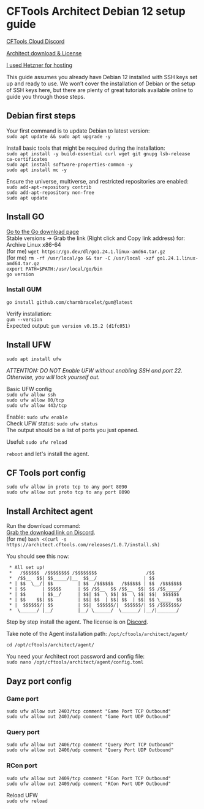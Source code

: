 # CFTools Architect Debian 12 setup guide

[CFTools Cloud Discord](https://discord.com/invite/k7Zdw6cXSH)

[Architect download & License](https://discord.com/channels/373098389174484992/1312066884467953775)

[I used Hetzner for hosting](https://www.hetzner.com/)

This guide assumes you already have Debian 12 installed
with SSH keys set up and ready to use. We won’t cover
the installation of Debian or the setup of SSH keys here,
but there are plenty of great tutorials available online
to guide you through those steps.


## Debian first steps

Your first command is to update Debian to latest version:\
`sudo apt update && sudo apt upgrade -y`

Install basic tools that might be required during the installation:\
`sudo apt install -y build-essential curl wget git gnupg lsb-release ca-certificates`\
`sudo apt install software-properties-common -y`\
`sudo apt install mc -y`

Ensure the universe, multiverse, and restricted repositories are enabled:\
`sudo add-apt-repository contrib`\
`sudo add-apt-repository non-free`\
`sudo apt update`

## Install GO
[Go to the Go download page](https://go.dev/dl/) \
Stable versions -> Grab the link (Right click and Copy link address) for: Archive	Linux	x86-64\
(for me) `wget https://go.dev/dl/go1.24.1.linux-amd64.tar.gz`\
(for me) `rm -rf /usr/local/go && tar -C /usr/local -xzf go1.24.1.linux-amd64.tar.gz`\
`export PATH=$PATH:/usr/local/go/bin`\
`go version`

### Install GUM
`go install github.com/charmbracelet/gum@latest`

Verify installation:\
`gum --version`\
Expected output: `gum version v0.15.2 (d1fc051)`

## Install UFW
`sudo apt install ufw`

_ATTENTION: DO NOT Enable UFW without enabling SSH and port 22.\
Otherwise, you will lock yourself out._

Basic UFW config\
`sudo ufw allow ssh`\
`sudo ufw allow 80/tcp`\
`sudo ufw allow 443/tcp`

Enable: `sudo ufw enable`\
Check UFW status: `sudo ufw status`\
The output should be a list of ports you just opened. 

Useful: `sudo ufw reload`

`reboot` and let's install the agent.


## CF Tools port config
`sudo ufw allow in proto tcp to any port 8090`\
`sudo ufw allow out proto tcp to any port 8090`


## Install Architect agent

Run the download command:\
[Grab the download link on Discord](https://discord.com/channels/373098389174484992/1312066884467953775/1316064473097699419).\
(for me) `bash <(curl -s https://architect.cftools.com/releases/1.0.7/install.sh)`

You should see this now:
```
 * All set up!
 *   /$$$$$$  /$$$$$$$$ /$$$$$$$$                  /$$
 *  /$$__  $$| $$_____/|__  $$__/                 | $$
 * | $$  \__/| $$         | $$  /$$$$$$   /$$$$$$ | $$  /$$$$$$$
 * | $$      | $$$$$      | $$ /$$__  $$ /$$__  $$| $$ /$$_____/
 * | $$      | $$__/      | $$| $$  \ $$| $$  \ $$| $$|  $$$$$$
 * | $$    $$| $$         | $$| $$  | $$| $$  | $$| $$ \____  $$
 * |  $$$$$$/| $$         | $$|  $$$$$$/|  $$$$$$/| $$ /$$$$$$$/
 *  \______/ |__/         |__/ \______/  \______/ |__/|_______/
```

Step by step install the agent. The license is on [Discord](https://discord.com/channels/373098389174484992/1312066884467953775/1316064473097699419).

Take note of the Agent installation path: `/opt/cftools/architect/agent/`

`cd /opt/cftools/architect/agent/`

You need your Architect root password and config file:\
`sudo nano /opt/cftools/architect/agent/config.toml`


## Dayz port config

### Game port
`sudo ufw allow out 2403/tcp comment "Game Port TCP Outbound"`\
`sudo ufw allow out 2403/udp comment "Game Port UDP Outbound"`

### Query port
`sudo ufw allow out 2406/tcp comment "Query Port TCP Outbound"`\
`sudo ufw allow out 2406/udp comment "Query Port UDP Outbound"`

### RCon port
`sudo ufw allow out 2409/tcp comment "RCon Port TCP Outbound"`\
`sudo ufw allow out 2409/udp comment "RCon Port UDP Outbound"`

Reload UFW\
`sudo ufw reload`
